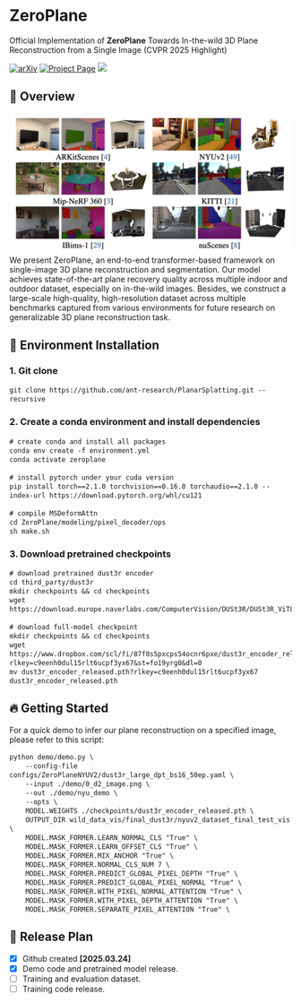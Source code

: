 # ZeroPlane
Official Implementation of **ZeroPlane** Towards In-the-wild 3D Plane Reconstruction from a Single Image (CVPR 2025 Highlight)

<a href="https://arxiv.org/pdf/2506.02493"><img src="https://img.shields.io/badge/arXiv-2412.03451-b31b1b" alt="arXiv"></a> <a href="https://github.com/jcliu0428/ZeroPlane"><img src="https://img.shields.io/badge/Project_Page-green" alt="Project Page"></a> <a href=""><img src="https://img.shields.io/badge/%F0%9F%A4%97%20Hugging%20Face-Demo-blue"></a>


## 📖 Overview
![Zeroplane](imgs/teaser.png)
We present ZeroPlane, an end-to-end transformer-based framework on single-image 3D plane reconstruction and segmentation. Our model achieves state-of-the-art plane recovery quality across multiple indoor and outdoor dataset, especially on in-the-wild images. Besides, we construct a large-scale high-quality, high-resolution dataset across multiple benchmarks captured from various environments for future research on generalizable 3D plane reconstruction task.

## 🔨 Environment Installation
### 1. Git clone
```
git clone https://github.com/ant-research/PlanarSplatting.git --recursive 
```
### 2. Create a conda environment and install dependencies
```
# create conda and install all packages
conda env create -f environment.yml
conda activate zeroplane

# install pytorch under your cuda version
pip install torch==2.1.0 torchvision==0.16.0 torchaudio==2.1.0 --index-url https://download.pytorch.org/whl/cu121

# compile MSDeformAttn
cd ZeroPlane/modeling/pixel_decoder/ops
sh make.sh
```

### 3. Download pretrained checkpoints
```
# download pretrained dust3r encoder
cd third_party/dust3r
mkdir checkpoints && cd checkpoints
wget https://download.europe.naverlabs.com/ComputerVision/DUSt3R/DUSt3R_ViTLarge_BaseDecoder_512_dpt.pth

# download full-model checkpoint
mkdir checkpoints && cd checkpoints
wget https://www.dropbox.com/scl/fi/87f8s5pxcps54ocnr6pxe/dust3r_encoder_released.pth?rlkey=c9eenh0dul15rlt6ucpf3yx67&st=fo19yrg0&dl=0
mv dust3r_encoder_released.pth?rlkey=c9eenh0dul15rlt6ucpf3yx67 dust3r_encoder_released.pth
```

## 🔥 Getting Started
For a quick demo to infer our plane reconstruction on a specified image, please refer to this script:
```
python demo/demo.py \
    --config-file configs/ZeroPlaneNYUV2/dust3r_large_dpt_bs16_50ep.yaml \
    --input ./demo/0_d2_image.png \
    --out ./demo/nyu_demo \
    --opts \
    MODEL.WEIGHTS ./checkpoints/dust3r_encoder_released.pth \
    OUTPUT_DIR wild_data_vis/final_dust3r/nyuv2_dataset_final_test_vis \
    MODEL.MASK_FORMER.LEARN_NORMAL_CLS "True" \
    MODEL.MASK_FORMER.LEARN_OFFSET_CLS "True" \
    MODEL.MASK_FORMER.MIX_ANCHOR "True" \
    MODEL.MASK_FORMER.NORMAL_CLS_NUM 7 \
    MODEL.MASK_FORMER.PREDICT_GLOBAL_PIXEL_DEPTH "True" \
    MODEL.MASK_FORMER.PREDICT_GLOBAL_PIXEL_NORMAL "True" \
    MODEL.MASK_FORMER.WITH_PIXEL_NORMAL_ATTENTION "True" \
    MODEL.MASK_FORMER.WITH_PIXEL_DEPTH_ATTENTION "True" \
    MODEL.MASK_FORMER.SEPARATE_PIXEL_ATTENTION "True" \
```

## 🚀 Release Plan
* [x] Github created **[2025.03.24]**
* [x] Demo code and pretrained model release.
* [ ] Training and evaluation dataset.
* [ ] Training code release. 
